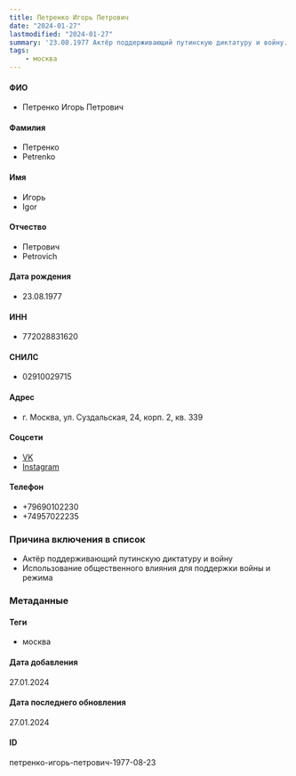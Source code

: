 ```yaml
---
title: Петренко Игорь Петрович
date: "2024-01-27"
lastmodified: "2024-01-27"
summary: '23.08.1977 Актёр поддерживающий путинскую диктатуру и войну. - Использование общественного влияния для поддержки войны и режима'
tags: 
    - москва
---
```

<!--# pp2-->
<!--## Фигурант-->
<!--### Личные данные-->
#### ФИО
- Петренко Игорь Петрович
#### Фамилия
- Петренко
- Petrenko
#### Имя
- Игорь
- Igor
#### Отчество
- Петрович
- Petrovich
#### Дата рождения
- 23.08.1977
#### ИНН
- 772028831620
#### СНИЛС
- 02910029715
#### Адрес
- г. Москва, ул. Суздальская, 24, корп. 2, кв. 339
#### Соцсети
- [VK](https://vk.com/igor_petrenko_official_group_ofk)
- [Instagram](https://www.instagram.com/petrenko_oficial_/)
#### Телефон
- +79690102230
- +74957022235
### Причина включения в список
- Актёр поддерживающий путинскую диктатуру и войну
- Использование общественного влияния для поддержки войны и режима
### Метаданные
#### Теги
- москва
#### Дата добавления
27.01.2024
#### Дата последнего обновления
27.01.2024
#### ID
петренко-игорь-петрович-1977-08-23
<!--## END;-->

